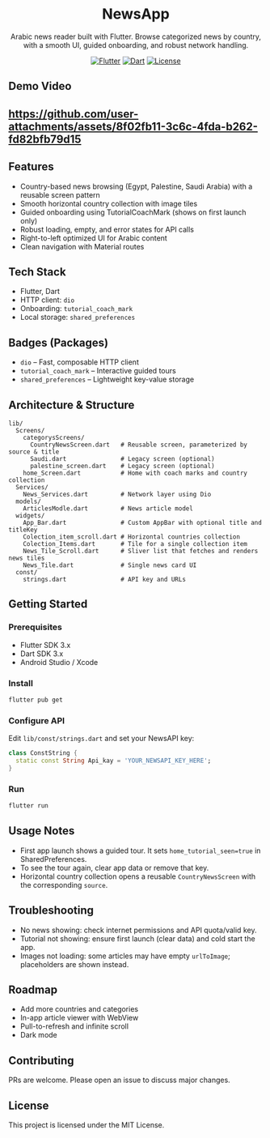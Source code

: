 <div align="center">

# NewsApp

Arabic news reader built with Flutter. Browse categorized news by country, with a smooth UI, guided onboarding, and robust network handling.

[![Flutter](https://img.shields.io/badge/Flutter-3.x-blue?logo=flutter)](https://flutter.dev)
[![Dart](https://img.shields.io/badge/Dart-3.x-0175C2?logo=dart)](https://dart.dev)
[![License](https://img.shields.io/badge/License-MIT-green.svg)](#license)

</div>

## Demo Video
https://github.com/user-attachments/assets/8f02fb11-3c6c-4fda-b262-fd82bfb79d15
---

## Features

- Country-based news browsing (Egypt, Palestine, Saudi Arabia) with a reusable screen pattern
- Smooth horizontal country collection with image tiles
- Guided onboarding using TutorialCoachMark (shows on first launch only)
- Robust loading, empty, and error states for API calls
- Right-to-left optimized UI for Arabic content
- Clean navigation with Material routes

## Tech Stack

- Flutter, Dart
- HTTP client: `dio`
- Onboarding: `tutorial_coach_mark`
- Local storage: `shared_preferences`

## Badges (Packages)

- `dio` – Fast, composable HTTP client
- `tutorial_coach_mark` – Interactive guided tours
- `shared_preferences` – Lightweight key-value storage

## Architecture & Structure

```
lib/
  Screens/
    categorysScreens/
      CountryNewsScreen.dart   # Reusable screen, parameterized by source & title
      Saudi.dart               # Legacy screen (optional)
      palestine_screen.dart    # Legacy screen (optional)
    home_Screen.dart           # Home with coach marks and country collection
  Services/
    News_Services.dart         # Network layer using Dio
  models/
    ArticlesModle.dart         # News article model
  widgets/
    App_Bar.dart               # Custom AppBar with optional title and titleKey
    Colection_item_scroll.dart # Horizontal countries collection
    Colection_Items.dart       # Tile for a single collection item
    News_Tile_Scroll.dart      # Sliver list that fetches and renders news tiles
    News_Tile.dart             # Single news card UI
  const/
    strings.dart               # API key and URLs
```

## Getting Started

### Prerequisites

- Flutter SDK 3.x
- Dart SDK 3.x
- Android Studio / Xcode

### Install

```bash
flutter pub get
```

### Configure API

Edit `lib/const/strings.dart` and set your NewsAPI key:

```dart
class ConstString {
  static const String Api_kay = 'YOUR_NEWSAPI_KEY_HERE';
}
```

### Run

```bash
flutter run
```

## Usage Notes

- First app launch shows a guided tour. It sets `home_tutorial_seen=true` in SharedPreferences.
- To see the tour again, clear app data or remove that key.
- Horizontal country collection opens a reusable `CountryNewsScreen` with the corresponding `source`.

## Troubleshooting

- No news showing: check internet permissions and API quota/valid key.
- Tutorial not showing: ensure first launch (clear data) and cold start the app.
- Images not loading: some articles may have empty `urlToImage`; placeholders are shown instead.

## Roadmap

- Add more countries and categories
- In-app article viewer with WebView
- Pull-to-refresh and infinite scroll
- Dark mode

## Contributing

PRs are welcome. Please open an issue to discuss major changes.

## License

This project is licensed under the MIT License.
